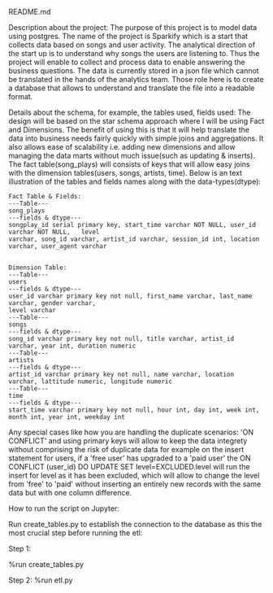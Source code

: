 README.md

Description about the project:
The purpose of this project is to model data using postgres. The name of the project is Sparkify which is a start that collects data based on songs and user activity. The analytical direction of the start up is to understand why songs the users are listening to. Thus the project will enable to collect and process data to enable answering the business questions. The data is currently stored in a json file which cannot be translated in the hands of the analytics team. Those role here is to create a database that allows to understand and translate the file into a readable format.

Details about the schema, for example, the tables used, fields used:
The design will be based on the star schema approach where I will be using Fact and Dimensions. The benefit of using this is that it will help translate the data into business needs fairly quickly with simple joins and aggregations. It also allows ease of scalability i.e. adding new dimensions and allow managing the data marts without much issue(such as updating & inserts). The fact table(song_plays) will consists of keys that will allow easy joins with the dimension tables(users, songs, artists, time). Below is an text illustration of the tables and fields names along with the data-types(dtype):

    Fact Table & Fields:
    ---Table---
    song_plays  
    ---fields & dtype---
    songplay_id serial primary key, start_time varchar NOT NULL, user_id varchar NOT NULL,   level
    varchar, song_id varchar, artist_id varchar, session_id int, location varchar, user_agent varchar


    Dimension Table:
    ---Table---
    users
    ---fields & dtype---
    user_id varchar primary key not null, first_name varchar, last_name varchar, gender varchar,
    level varchar
    ---Table---
    songs
    ---fields & dtype---
    song_id varchar primary key not null, title varchar, artist_id varchar, year int, duration numeric
    ---Table---
    artists
    ---fields & dtype---
    artist_id varchar primary key not null, name varchar, location varchar, lattitude numeric, longitude numeric
    ---Table---
    time
    ---fields & dtype---
    start_time varchar primary key not null, hour int, day int, week int, month int, year int, weekday int

Any special cases like how you are handling the duplicate scenarios:
'ON CONFLICT' and using primary keys will allow to keep the data integrety without comprising the risk of duplicate data for example on the insert statement for users, if a 'free user' has upgraded to a 'paid user' the ON CONFLICT (user_id) DO UPDATE SET level=EXCLUDED.level will run the insert for level as it has been excluded, which will allow to change the level from 'free' to 'paid' without inserting an entirely new records with the same data but with one column difference.

How to run the script on Jupyter:

Run create_tables.py to establish the connection to the database as this the most crucial step before running the etl:

Step 1:

%run create_tables.py

Step 2:
%run etl.py
